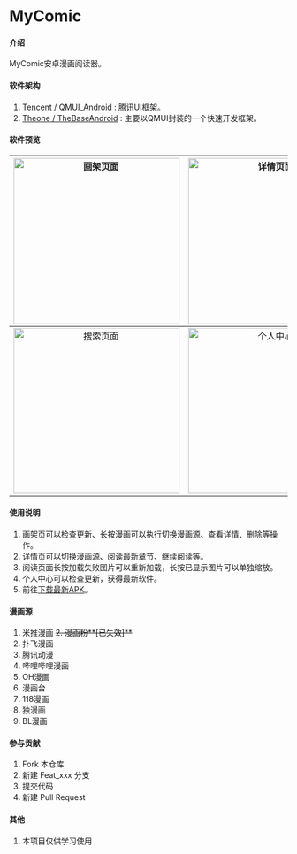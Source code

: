 # MyComic

#### 介绍
MyComic安卓漫画阅读器。

#### 软件架构

1.  [Tencent / QMUI_Android](https://github.com/Tencent/QMUI_Android "Tencent / QMUI_Android") : 腾讯UI框架。
2.  [Theone / TheBaseAndroid](https://gitee.com/theoneee/TheBase "Theone / TheBaseAndroid") : 主要以QMUI封装的一个快速开发框架。

#### 软件预览

|<img src="https://gitee.com/luqichuang/MyComic/raw/master/app/src/main/assets/1.jpg" width="300" alt="画架页面"/>|<img src="https://gitee.com/luqichuang/MyComic/raw/master/app/src/main/assets/2.jpg" width="300" alt="详情页面"/>|<img src="https://gitee.com/luqichuang/MyComic/raw/master/app/src/main/assets/3.jpg" width="300" alt="阅读页面"/>|
| :------------: | :------------: | :------------: |
|<img src="https://gitee.com/luqichuang/MyComic/raw/master/app/src/main/assets/4.jpg" width="300" alt="搜索页面"/>|<img src="https://gitee.com/luqichuang/MyComic/raw/master/app/src/main/assets/5.jpg" width="300" alt="个人中心"/>|   |

#### 使用说明
1.  画架页可以检查更新、长按漫画可以执行切换漫画源、查看详情、删除等操作。
2.  详情页可以切换漫画源、阅读最新章节、继续阅读等。
3.  阅读页面长按加载失败图片可以重新加载，长按已显示图片可以单独缩放。
4.  个人中心可以检查更新，获得最新软件。
5.  前往[下载最新APK](https://gitee.com/luqichuang/MyComic/releases "下载最新APK")。

#### 漫画源

1.  米推漫画
~~2.  漫画粉**[已失效]**~~
3.  扑飞漫画
4.  腾讯动漫
5.  哔哩哔哩漫画
6.  OH漫画
7.  漫画台
8.  118漫画
9.  独漫画
10. BL漫画

#### 参与贡献

1.  Fork 本仓库
2.  新建 Feat_xxx 分支
3.  提交代码
4.  新建 Pull Request

#### 其他

1.  本项目仅供学习使用
